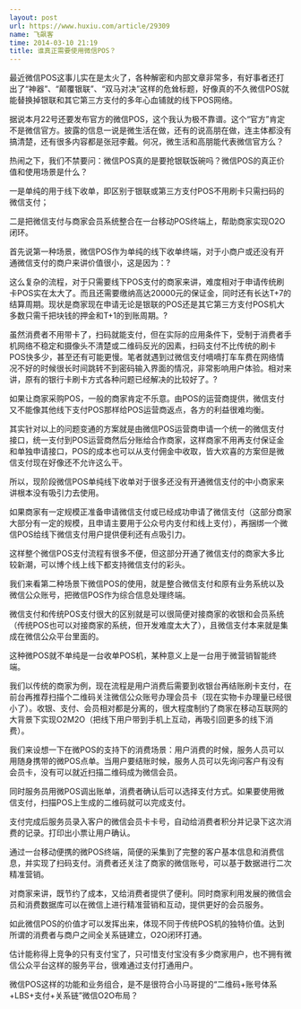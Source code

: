 ```yaml
---
layout: post
url: https://www.huxiu.com/article/29309
name: 飞飙客
time: 2014-03-10 21:19
title: 谁真正需要使用微信POS？
---
```

最近微信POS这事儿实在是太火了，各种解密和内部文章非常多，有好事者还打出了“神器”、“颠覆银联”、“双马对决”这样的危耸标题，好像真的不久微信POS就能替换掉银联和其它第三方支付的多年心血铺就的线下POS网络。

据说本月22号还要发布官方的微信POS，这个我认为极不靠谱。这个“官方”肯定不是微信官方。披露的信息一说是微生活在做，还有的说高朋在做，连主体都没有搞清楚，还有很多内容都是张冠李戴。何况，微生活和高朋能代表微信官方么？

热闹之下，我们不禁要问：微信POS真的是要抢银联饭碗吗？微信POS的真正价值和使用场景是什么？

一是单纯的用于线下收单，即区别于银联或第三方支付POS不用刷卡只需扫码的微信支付；

二是把微信支付与商家会员系统整合在一台移动POS终端上，帮助商家实现O2O闭环。

首先说第一种场景，微信POS作为单纯的线下收单终端，对于小商户或还没有开通微信支付的商户来讲价值很小，这是因为：?

这么复杂的流程，对于只需要线下POS支付的商家来讲，难度相对于申请传统刷卡POS实在太大了。而且还需要缴纳高达20000元的保证金，同时还有长达T+7的结算周期。现状是商家现在申请无论是银联的POS还是其它第三方支付POS机大多数只需千把块钱的押金和T+1的到账周期。?

虽然消费者不用带卡了，扫码就能支付，但在实际的应用条件下，受制于消费者手机网络不稳定和摄像头不清楚或二维码反光的因素，扫码支付不比传统的刷卡POS快多少，甚至还有可能更慢。笔者就遇到过微信支付嘀嘀打车车费在网络情况不好的时候很长时间跳转不到密码输入界面的情况，非常影响用户体验。相对来讲，原有的银行卡刷卡方式各种问题已经解决的比较好了。?

如果让商家采购POS，一般的商家肯定不乐意。由POS的运营商提供，微信支付又不能像其他线下支付POS那样给POS运营商返点，各方的利益很难均衡。

其实针对以上的问题变通的方案就是由微信POS运营商申请一个统一的微信支付接口，统一支付到POS运营商然后分账给合作商家，这样商家不用再支付保证金和单独申请接口，POS的成本也可以从支付佣金中收取，皆大欢喜的方案但是微信支付现在好像还不允许这么干。

所以，现阶段微信POS单纯线下收单对于很多还没有开通微信支付的中小商家来讲根本没有吸引力去使用。

如果商家有一定规模正准备申请微信支付或已经成功申请了微信支付（这部分商家大部分有一定的规模，且申请主要用于公众号内支付和线上支付），再捆绑一个微信POS给线下微信支付用户提供便利还有点吸引力。

这样整个微信POS支付流程有很多不便，但这部分开通了微信支付的商家大多比较新潮，可以博个线上线下都支持微信支付的彩头。

我们来看第二种场景下微信POS的使用，就是整合微信支付和原有业务系统以及微信公众账号，把微信POS作为综合信息处理终端。

微信支付和传统POS支付很大的区别就是可以很简便对接商家的收银和会员系统（传统POS也可以对接商家的系统，但开发难度太大了），且微信支付本来就是集成在微信公众平台里面的。

这种微POS就不单纯是一台收单POS机，某种意义上是一台用于微营销智能终端。

我们以传统的商家为例，现在流程是用户消费后需要到收银台再结账刷卡支付，在前台再推荐扫描个二维码关注微信公众账号办理会员卡（现在实物卡办理量已经很小了）。收银、支付、会员相对都是分离的，很大程度制约了商家在移动互联网的大背景下实现O2M2O（把线下用户带到手机上互动，再吸引回更多的线下消费）。

我们来设想一下在微POS的支持下的消费场景：用户消费的时候，服务人员可以用随身携带的微POS点单。当用户要结账时候，服务人员可以先询问客户有没有会员卡，没有可以就近扫描二维码成为微信会员。

同时服务员用微POS调出账单，消费者确认后可以选择支付方式。如果要使用微信支付，扫描POS上生成的二维码就可以完成支付。

支付完成后服务员录入客户的微信会员卡卡号，自动给消费者积分并记录下这次消费的记录。打印出小票让用户确认。

通过一台移动便携的微POS终端，简便的采集到了完整的客户基本信息和消费信息，并实现了扫码支付。消费者还关注了商家的微信账号，可以基于数据进行二次精准营销。

对商家来讲，既节约了成本，又给消费者提供了便利。同时商家利用发展的微信会员和消费数据库可以在微信上进行精准营销和互动，提供更好的会员服务。

如此微信POS的价值才可以发挥出来，体现不同于传统POS机的独特价值。达到所谓的消费者与商户之间全关系链建立，O2O闭环打通。

估计能称得上竞争的只有支付宝了，只可惜支付宝没有多少商家用户，也不拥有微信公众平台这样的服务平台，很难通过支付打通用户。

微信POS这样的功能和业务组合，是不是很符合小马哥提的“二维码+账号体系+LBS+支付+关系链”微信O2O布局？

